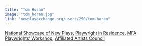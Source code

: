 ```yaml
---
title: "Tom Horan"
image: "tom_horan.jpg"
link: "newplayexchange.org/users/250/tom-horan"
---
```


[National Showcase of New Plays](/programs/national-showcase-of-new-plays), [Playwright in Residence](/programs/collaboration-fund), [MFA Playwrights’ Workshop](/programs/mfa-playwrights-workshop), [Affiliated Artists Council](/about/affiliated-artists-council)
